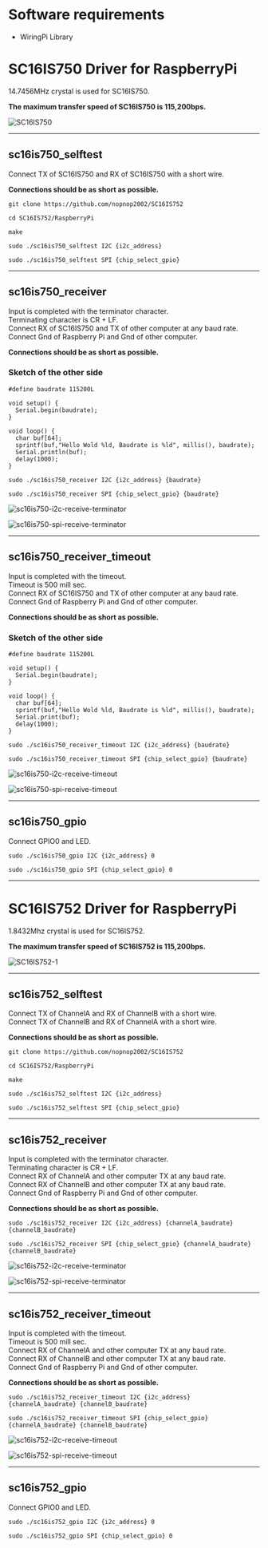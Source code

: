 # Software requirements
- WiringPi Library   

# SC16IS750 Driver for RaspberryPi

14.7456MHz crystal is used for SC16IS750.   

__The maximum transfer speed of SC16IS750 is 115,200bps.__

![SC16IS750](https://user-images.githubusercontent.com/6020549/71384102-bd022780-2622-11ea-8f5a-25f2fd733f19.JPG)

---

## sc16is750_selftest

Connect TX of SC16IS750 and RX of SC16IS750 with a short wire.   

__Connections should be as short as possible.__

```
git clone https://github.com/nopnop2002/SC16IS752

cd SC16IS752/RaspberryPi

make

sudo ./sc16is750_selftest I2C {i2c_address}

sudo ./sc16is750_selftest SPI {chip_select_gpio}
```

---

## sc16is750_receiver
Input is completed with the terminator character.   
Terminating character is CR + LF.   
Connect RX of SC16IS750 and TX of other computer at any baud rate.   
Connect Gnd of Raspberry Pi and Gnd of other computer.   

__Connections should be as short as possible.__


### Sketch of the other side
```
#define baudrate 115200L

void setup() {
  Serial.begin(baudrate);
}

void loop() {
  char buf[64];
  sprintf(buf,"Hello Wold %ld, Baudrate is %ld", millis(), baudrate);
  Serial.println(buf);
  delay(1000);
}
```

```
sudo ./sc16is750_receiver I2C {i2c_address} {baudrate}

sudo ./sc16is750_receiver SPI {chip_select_gpio} {baudrate}
```

![sc16is750-i2c-receive-terminator](https://user-images.githubusercontent.com/6020549/147734850-7a2d02b6-c56f-4d56-a0a1-c1f4d9f0f194.jpg)

![sc16is750-spi-receive-terminator](https://user-images.githubusercontent.com/6020549/147734881-109f1b89-248a-4853-b11f-a4cfaf91da41.jpg)


---

## sc16is750_receiver_timeout
Input is completed with the timeout.   
Timeout is 500 mill sec.   
Connect RX of SC16IS750 and TX of other computer at any baud rate.   
Connect Gnd of Raspberry Pi and Gnd of other computer.   

__Connections should be as short as possible.__


### Sketch of the other side
```
#define baudrate 115200L

void setup() {
  Serial.begin(baudrate);
}

void loop() {
  char buf[64];
  sprintf(buf,"Hello Wold %ld, Baudrate is %ld", millis(), baudrate);
  Serial.print(buf);
  delay(1000);
}
```

```
sudo ./sc16is750_receiver_timeout I2C {i2c_address} {baudrate}

sudo ./sc16is750_receiver_timeout SPI {chip_select_gpio} {baudrate}
```

![sc16is750-i2c-receive-timeout](https://user-images.githubusercontent.com/6020549/147734923-96c09177-8693-4596-8d1e-4f35a5c8d651.jpg)

![sc16is750-spi-receive-timeout](https://user-images.githubusercontent.com/6020549/147734935-7b1b9de6-9fb7-41f4-8d65-1d667960fe99.jpg)

---
## sc16is750_gpio

Connect GPIO0 and LED.   

```
sudo ./sc16is750_gpio I2C {i2c_address} 0

sudo ./sc16is750_gpio SPI {chip_select_gpio} 0
```

---

# SC16IS752 Driver for RaspberryPi

1.8432Mhz crystal is used for SC16IS752.   

__The maximum transfer speed of SC16IS752 is 115,200bps.__

![SC16IS752-1](https://user-images.githubusercontent.com/6020549/71384120-e327c780-2622-11ea-8b85-b35da2f9deaa.JPG)

---

## sc16is752_selftest

Connect TX of ChannelA and RX of ChannelB with a short wire.   
Connect TX of ChannelB and RX of ChannelA with a short wire.   

__Connections should be as short as possible.__

```
git clone https://github.com/nopnop2002/SC16IS752

cd SC16IS752/RaspberryPi

make

sudo ./sc16is752_selftest I2C {i2c_address}

sudo ./sc16is752_selftest SPI {chip_select_gpio}
```

---

## sc16is752_receiver
Input is completed with the terminator character.   
Terminating character is CR + LF.   
Connect RX of ChannelA and other computer TX at any baud rate.   
Connect RX of ChannelB and other computer TX at any baud rate.   
Connect Gnd of Raspberry Pi and Gnd of other computer.   

__Connections should be as short as possible.__


```
sudo ./sc16is752_receiver I2C {i2c_address} {channelA_baudrate} {channelB_baudrate}

sudo ./sc16is752_receiver SPI {chip_select_gpio} {channelA_baudrate} {channelB_baudrate}
```

![sc16is752-i2c-receive-terminator](https://user-images.githubusercontent.com/6020549/147802373-4d9dde52-a9d0-4603-8c11-fdea8aa18b86.jpg)

![sc16is752-spi-receive-terminator](https://user-images.githubusercontent.com/6020549/147802379-39f06697-f2a6-4d8c-83c4-4b718235b0b8.jpg)

---

## sc16is752_receiver_timeout
Input is completed with the timeout.   
Timeout is 500 mill sec.   
Connect RX of ChannelA and other computer TX at any baud rate.   
Connect RX of ChannelB and other computer TX at any baud rate.   
Connect Gnd of Raspberry Pi and Gnd of other computer.   

__Connections should be as short as possible.__


```
sudo ./sc16is752_receiver_timeout I2C {i2c_address} {channelA_baudrate} {channelB_baudrate}

sudo ./sc16is752_receiver_timeout SPI {chip_select_gpio} {channelA_baudrate} {channelB_baudrate}
```

![sc16is752-i2c-receive-timeout](https://user-images.githubusercontent.com/6020549/147802424-02d30db7-ad47-414c-bf0f-a03c27bc9f0e.jpg)

![sc16is752-spi-receive-timeout](https://user-images.githubusercontent.com/6020549/147802430-be628a31-88f3-4dac-a989-5c2b75fc34c4.jpg)

---

## sc16is752_gpio

Connect GPIO0 and LED.   

```
sudo ./sc16is752_gpio I2C {i2c_address} 0

sudo ./sc16is752_gpio SPI {chip_select_gpio} 0
```


